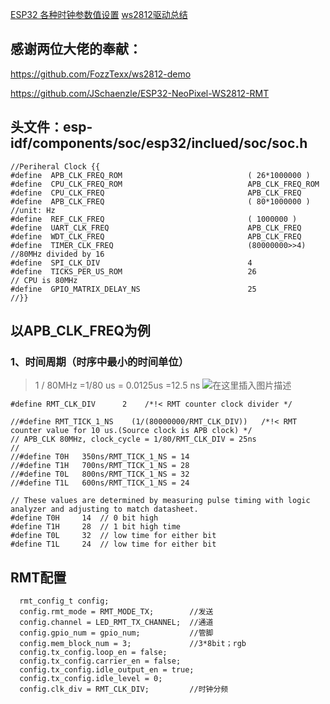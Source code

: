 [ESP32 各种时钟参数值设置](https://blog.csdn.net/qinrenzhi/article/details/88601697)
[ws2812驱动总结](https://blog.csdn.net/u013062709/article/details/85217281)

## 感谢两位大佬的奉献：
https://github.com/FozzTexx/ws2812-demo

https://github.com/JSchaenzle/ESP32-NeoPixel-WS2812-RMT
## 头文件：esp-idf/components/soc/esp32/inclued/soc/soc.h
```
//Periheral Clock {{
#define  APB_CLK_FREQ_ROM                            ( 26*1000000 )
#define  CPU_CLK_FREQ_ROM                            APB_CLK_FREQ_ROM
#define  CPU_CLK_FREQ                                APB_CLK_FREQ
#define  APB_CLK_FREQ                                ( 80*1000000 )       //unit: Hz
#define  REF_CLK_FREQ                                ( 1000000 )
#define  UART_CLK_FREQ                               APB_CLK_FREQ
#define  WDT_CLK_FREQ                                APB_CLK_FREQ
#define  TIMER_CLK_FREQ                              (80000000>>4) //80MHz divided by 16
#define  SPI_CLK_DIV                                 4
#define  TICKS_PER_US_ROM                            26              // CPU is 80MHz
#define  GPIO_MATRIX_DELAY_NS                        25
//}}
```
## 以APB_CLK_FREQ为例
### 1、时间周期（时序中最小的时间单位）

> 1 / 80MHz =1/80 us = 0.0125us =12.5 ns
![在这里插入图片描述](https://img-blog.csdnimg.cn/20190619144900368.png)
```
#define RMT_CLK_DIV      2    /*!< RMT counter clock divider */

//#define RMT_TICK_1_NS    (1/(80000000/RMT_CLK_DIV))   /*!< RMT counter value for 10 us.(Source clock is APB clock) */
// APB_CLK 80MHz, clock_cycle = 1/80/RMT_CLK_DIV = 25ns
//
//#define T0H 	350ns/RMT_TICK_1_NS = 14
//#define T1H 	700ns/RMT_TICK_1_NS = 28
//#define T0L  	800ns/RMT_TICK_1_NS = 32
//#define T1L  	600ns/RMT_TICK_1_NS = 24

// These values are determined by measuring pulse timing with logic analyzer and adjusting to match datasheet. 
#define T0H 	14  // 0 bit high 		
#define T1H 	28  // 1 bit high time
#define T0L  	32  // low time for either bit
#define T1L  	24  // low time for either bit
```

## RMT配置

```
  rmt_config_t config;
  config.rmt_mode = RMT_MODE_TX;		//发送
  config.channel = LED_RMT_TX_CHANNEL;	//通道
  config.gpio_num = gpio_num;			//管脚
  config.mem_block_num = 3;				//3*8bit；rgb
  config.tx_config.loop_en = false;
  config.tx_config.carrier_en = false;
  config.tx_config.idle_output_en = true;
  config.tx_config.idle_level = 0;
  config.clk_div = RMT_CLK_DIV;			//时钟分频
```
